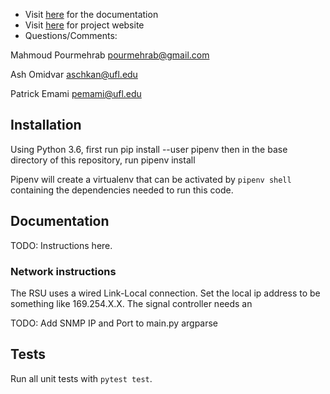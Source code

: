 * Visit [here](https://pourmehrab.github.io/RIO/) for the documentation
* Visit [here](http://avian.essie.ufl.edu/) for project website
* Questions/Comments:

Mahmoud Pourmehrab
[pourmehrab@gmail.com](mailto:pourmehrab@gmail.com)

Ash Omidvar
[aschkan@ufl.edu](mailto:aschkan@ufl.edu)

Patrick Emami
[pemami@ufl.edu](mailto:pemami@ufl.edu)

## Installation

Using Python 3.6, first run
    pip install --user pipenv
then in the base directory of this repository, run
    pipenv install

Pipenv will create a virtualenv that can be activated by `pipenv shell` containing the dependencies needed to run this code.

## Documentation

TODO: Instructions here. 

### Network instructions

The RSU uses a wired Link-Local connection. Set the local ip address to be something like 169.254.X.X. The signal controller needs an

TODO: Add SNMP IP and Port to main.py argparse

## Tests

Run all unit tests with `pytest test`.
